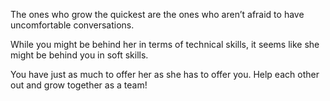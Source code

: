  The ones who grow the quickest are the ones who aren’t afraid to have uncomfortable conversations. 

While you might be behind her in terms of technical skills, it seems like she might be behind you in soft skills. 

You have just as much to offer her as she has to offer you. Help each other out and grow together as a team! 